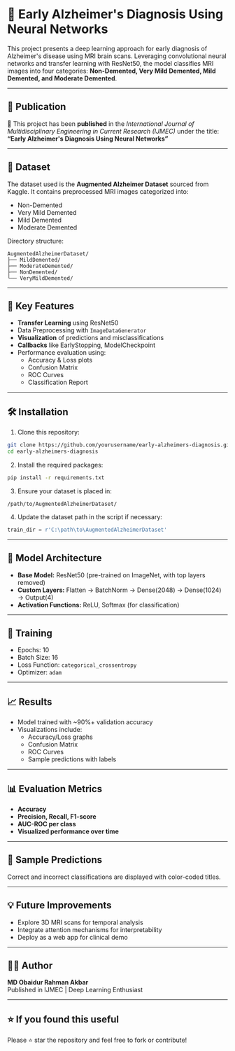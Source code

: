 
# 🧠 Early Alzheimer's Diagnosis Using Neural Networks

This project presents a deep learning approach for early diagnosis of Alzheimer's disease using MRI brain scans. Leveraging convolutional neural networks and transfer learning with ResNet50, the model classifies MRI images into four categories: **Non-Demented, Very Mild Demented, Mild Demented, and Moderate Demented**.

---

## 📰 Publication

📄 This project has been **published** in the *International Journal of Multidisciplinary Engineering in Current Research (IJMEC)* under the title:  
**“Early Alzheimer's Diagnosis Using Neural Networks”**

---

## 📂 Dataset

The dataset used is the **Augmented Alzheimer Dataset** sourced from Kaggle. It contains preprocessed MRI images categorized into:

- Non-Demented
- Very Mild Demented
- Mild Demented
- Moderate Demented

Directory structure:
```
AugmentedAlzheimerDataset/
├── MildDemented/
├── ModerateDemented/
├── NonDemented/
└── VeryMildDemented/
```

---

## 🧪 Key Features

- **Transfer Learning** using ResNet50
- Data Preprocessing with `ImageDataGenerator`
- **Visualization** of predictions and misclassifications
- **Callbacks** like EarlyStopping, ModelCheckpoint
- Performance evaluation using:
  - Accuracy & Loss plots
  - Confusion Matrix
  - ROC Curves
  - Classification Report

---

## 🛠️ Installation

1. Clone this repository:
```bash
git clone https://github.com/yourusername/early-alzheimers-diagnosis.git
cd early-alzheimers-diagnosis
```

2. Install the required packages:
```bash
pip install -r requirements.txt
```

3. Ensure your dataset is placed in:
```
/path/to/AugmentedAlzheimerDataset/
```

4. Update the dataset path in the script if necessary:
```python
train_dir = r'C:\path\to\AugmentedAlzheimerDataset'
```

---

## 🧠 Model Architecture

- **Base Model:** ResNet50 (pre-trained on ImageNet, with top layers removed)
- **Custom Layers:** Flatten → BatchNorm → Dense(2048) → Dense(1024) → Output(4)
- **Activation Functions:** ReLU, Softmax (for classification)

---

## 🚀 Training

- Epochs: 10  
- Batch Size: 16  
- Loss Function: `categorical_crossentropy`  
- Optimizer: `adam`

---

## 📈 Results

- Model trained with ~90%+ validation accuracy
- Visualizations include:
  - Accuracy/Loss graphs
  - Confusion Matrix
  - ROC Curves
  - Sample predictions with labels

---

## 📊 Evaluation Metrics

- **Accuracy**
- **Precision, Recall, F1-score**
- **AUC-ROC per class**
- **Visualized performance over time**

---

## 📸 Sample Predictions

Correct and incorrect classifications are displayed with color-coded titles.

---

## 💡 Future Improvements

- Explore 3D MRI scans for temporal analysis  
- Integrate attention mechanisms for interpretability  
- Deploy as a web app for clinical demo  

---

## 👨‍💻 Author

**MD Obaidur Rahman Akbar**  
Published in IJMEC | Deep Learning Enthusiast

---

## ⭐ If you found this useful

Please ⭐ star the repository and feel free to fork or contribute!
